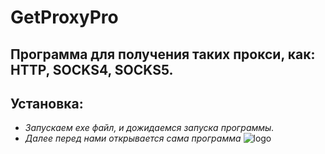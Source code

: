 # GetProxyPro
## Программа для получения таких прокси, как: HTTP, SOCKS4, SOCKS5.
## **Установка:**
+ *Запускаем exe файл, и дожидаемся запуска программы.*
 + *Далее перед нами открывается сама программа*
 ![logo](https://ibb.co/cYBD2vQ)

